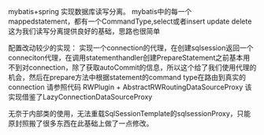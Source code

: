mybatis+spring 实现数据库读写分离。
mybatis中的每一个mappedstatement，都有一个CommandType,select或者insert update delete这为我们读写分离提供良好的基础，思路也很简单

配置改动较少的实现：
实现一个connection的代理，在创建sqlsession返回一个conneciton代理，在调用statementhandler创建PrepareStatement之前基本用不到对connection，除了获取autoCommit的信息，所以这个给了我们使用代理的机会，然后在prepare方法中根据statement的command type在路由到真实的connection
请参照代码 RWPlugin +  AbstractRWRoutingDataSourceProxy
该实现借鉴了LazyConnectionDataSourceProxy





无奈于内部类的使用，无法重载SqlSessionTemplate的sqlsessionProxy，只能原封照搬了很多东西在此基础上做了一点修改。